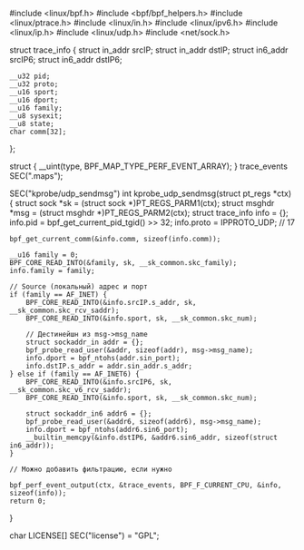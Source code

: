 #include <linux/bpf.h>
#include <bpf/bpf_helpers.h>
#include <linux/ptrace.h>
#include <linux/in.h>
#include <linux/ipv6.h>
#include <linux/ip.h>
#include <linux/udp.h>
#include <net/sock.h>

struct trace_info {
    struct in_addr srcIP;
    struct in_addr dstIP;
    struct in6_addr srcIP6;
    struct in6_addr dstIP6;

    __u32 pid;
    __u32 proto;
    __u16 sport;
    __u16 dport;
    __u16 family;
    __u8 sysexit;
    __u8 state;
    char comm[32];
};

struct {
    __uint(type, BPF_MAP_TYPE_PERF_EVENT_ARRAY);
} trace_events SEC(".maps");

SEC("kprobe/udp_sendmsg")
int kprobe_udp_sendmsg(struct pt_regs *ctx)
{
    struct sock *sk = (struct sock *)PT_REGS_PARM1(ctx);
    struct msghdr *msg = (struct msghdr *)PT_REGS_PARM2(ctx);
    struct trace_info info = {};
    info.pid = bpf_get_current_pid_tgid() >> 32;
    info.proto = IPPROTO_UDP; // 17

    bpf_get_current_comm(&info.comm, sizeof(info.comm));

    __u16 family = 0;
    BPF_CORE_READ_INTO(&family, sk, __sk_common.skc_family);
    info.family = family;

    // Source (локальный) адрес и порт
    if (family == AF_INET) {
        BPF_CORE_READ_INTO(&info.srcIP.s_addr, sk, __sk_common.skc_rcv_saddr);
        BPF_CORE_READ_INTO(&info.sport, sk, __sk_common.skc_num);

        // Дестинейшн из msg->msg_name
        struct sockaddr_in addr = {};
        bpf_probe_read_user(&addr, sizeof(addr), msg->msg_name);
        info.dport = bpf_ntohs(addr.sin_port);
        info.dstIP.s_addr = addr.sin_addr.s_addr;
    } else if (family == AF_INET6) {
        BPF_CORE_READ_INTO(&info.srcIP6, sk, __sk_common.skc_v6_rcv_saddr);
        BPF_CORE_READ_INTO(&info.sport, sk, __sk_common.skc_num);

        struct sockaddr_in6 addr6 = {};
        bpf_probe_read_user(&addr6, sizeof(addr6), msg->msg_name);
        info.dport = bpf_ntohs(addr6.sin6_port);
        __builtin_memcpy(&info.dstIP6, &addr6.sin6_addr, sizeof(struct in6_addr));
    }

    // Можно добавить фильтрацию, если нужно

    bpf_perf_event_output(ctx, &trace_events, BPF_F_CURRENT_CPU, &info, sizeof(info));
    return 0;
}

char LICENSE[] SEC("license") = "GPL";

